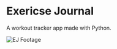 # Exericse Journal
A workout tracker app made with Python.

![EJ Footage](https://user-images.githubusercontent.com/69658141/187061392-969106ff-21c5-4833-812b-bbc102627263.gif)
